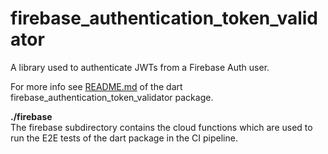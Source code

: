 # firebase_authentication_token_validator

A library used to authenticate JWTs from a Firebase Auth user.

For more info see [README.md](firebase_authentication_token_validator) of the dart firebase_authentication_token_validator package.

**./firebase**  
The firebase subdirectory contains the cloud functions which are used to run the E2E tests of the dart package in the CI pipeline.
